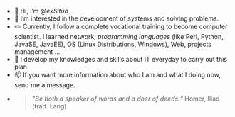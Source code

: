 - 👋 Hi, I’m *@exSituo*
- 👀 I’m interested in the development of systems and solving problems.
- :pencil2: Currently, I follow a complete vocational training to become computer scientist. I learned network, _programming languages_ (like Perl, Python, JavaSE, JavaEE), OS (Linux Distributions, Windows), Web, projects management ... 
- 💞️ I develop my knowledges and skills about IT everyday to carry out this plan.
- 📫 If you want more information about who I am and what I doing now, send me a message. 
- >*"Be both a speaker of words and a doer of deeds.“* Homer, Iliad (trad. Lang)
